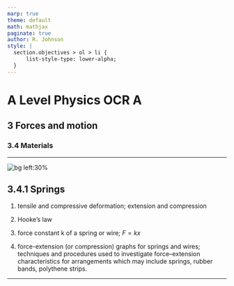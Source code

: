 ```yaml
---
marp: true
theme: default
math: mathjax
paginate: true
author: R. Johnson
style: |
  section.objectives > ol > li {
      list-style-type: lower-alpha;
  }
---
```


# A Level Physics OCR A
## 3 Forces and motion
### 3.4 Materials

---

<!-- _class: objectives -->

![bg left:30%](https://images.unsplash.com/photo-1492962827063-e5ea0d8c01f5?ixlib=rb-4.0.3&ixid=MnwxMjA3fDB8MHxwaG90by1wYWdlfHx8fGVufDB8fHx8&auto=format&fit=crop&w=2121&q=80)
## 3.4.1 Springs


1. tensile and compressive deformation; extension and compression

2. Hooke’s law

3. force constant k of a spring or wire; $F = kx$

4. force-extension (or compression) graphs for springs and wires; techniques and procedures used to investigate force–extension characteristics for arrangements which may include springs, rubber bands, polythene strips.



---